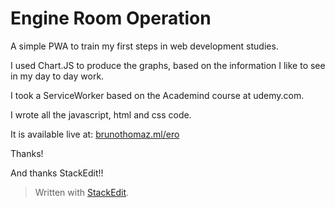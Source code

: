# Engine Room Operation
    
A simple PWA to train my first steps in web development studies.  

I used Chart.JS to produce the graphs, based on the information I like to see in my day to day work.  

I took a ServiceWorker based on the Academind course at udemy.com.  

I wrote all the javascript, html and css code.  

It is available live at: [brunothomaz.ml/ero](https://brunothomaz.ml/ero)

Thanks!



And thanks StackEdit!!
> Written with [StackEdit](https://stackedit.io/).
